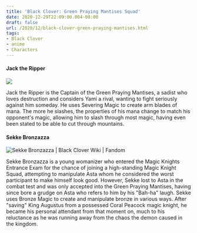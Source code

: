 ```yaml
---
title: 'Black Clover: Green Praying Mantises Squad'
date: 2020-12-29T22:09:00.004-08:00
draft: false
url: /2020/12/black-clover-green-praying-mantises.html
tags: 
- Black Clover
- anime
- Characters
---
```


#### Jack the Ripper

[![](https://lh3.googleusercontent.com/-bgb8PO_7yhA/X-wZfjsWB3I/AAAAAAAABCg/YWlQyDGeBcQCkWQYng1t5lYovnZEl4zTwCLcBGAsYHQ/image.png)](https://lh3.googleusercontent.com/-bgb8PO_7yhA/X-wZfjsWB3I/AAAAAAAABCg/YWlQyDGeBcQCkWQYng1t5lYovnZEl4zTwCLcBGAsYHQ/image.png)

Jack the Ripper is the Captain of the Green Praying Mantises, a sadist who loves destruction and considers Yami a rival, wanting to fight seriously against him someday. He uses Severing Magic to create arm blades of mana. The more he slashes, the properties of his mana change to match his opponent's magic, allowing him to slash through most magic, having even been stated to be able to cut through mountains.

#### Sekke Bronzazza

![Sekke Bronzazza | Black Clover Wiki | Fandom](https://static.wikia.nocookie.net/blackclover/images/0/0e/Sekke_haggard.png/revision/latest/top-crop/width/300/height/300?cb=20171213165513)

Sekke Bronzazza is a young womanizer who entered the Magic Knights Entrance Exam for the chance of joining a high-standing Magic Knight Squad, attempting to manipulate Asta whom he considered the worst participant to make himself look good. However, Sekke lost to Asta in the combat test and was only accepted into the Green Praying Mantises, having since bore a grudge on Asta who refers to him by his "Bah-ha" laugh. Sekke uses Bronze Magic to create and manipulate bronze in various ways. After "saving" King Augustus from a possessed Coral Peacock magic knight, he became his personal attendant from that moment on, much to his reluctance as he was running away from the chaos the demon caused in the kingdom.